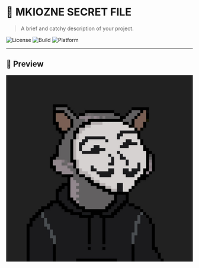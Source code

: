 # 🌟 MKIOZNE SECRET FILE

> A brief and catchy description of your project.

![License](https://img.shields.io/badge/license-MIT-blue.svg)
![Build](https://img.shields.io/badge/build-passing-brightgreen.svg)
![Platform](https://img.shields.io/badge/platform-Windows%20%7C%20Linux%20%7C%20macOS-lightgrey.svg)

---

## 📸 Preview

<!-- Optionally insert a screenshot or demo GIF -->
![CYBERSECURITY](assets/images/image1.jpg)

